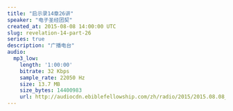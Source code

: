 ```yaml
---
title: "启示录14章26讲"
speaker: "电子圣经团契"
created_at: 2015-08-08 14:00:00 UTC
slug: revelation-14-part-26
series: true
description: "广播电台"
audio:
  mp3_low:
    length: '1:00:00'
    bitrate: 32 Kbps
    sample_rate: 22050 Hz
    size: 13.7 MB
    size_bytes: 14400983
    url: http://audiocdn.ebiblefellowship.com/zh/radio/2015/2015.08.08_EBF_-_Revelation_14_Part_26.mp3
---
```

